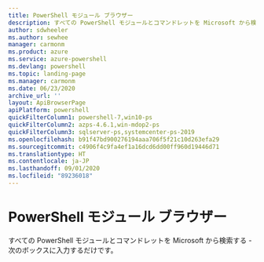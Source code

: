 ```yaml
---
title: PowerShell モジュール ブラウザー
description: すべての PowerShell モジュールとコマンドレットを Microsoft から検索する
author: sdwheeler
ms.author: sewhee
manager: carmonm
ms.product: azure
ms.service: azure-powershell
ms.devlang: powershell
ms.topic: landing-page
ms.manager: carmonm
ms.date: 06/23/2020
archive_url: ''
layout: ApiBrowserPage
apiPlatform: powershell
quickFilterColumn1: powershell-7,win10-ps
quickFilterColumn2: azps-4.6.1,win-mdop2-ps
quickFilterColumn3: sqlserver-ps,systemcenter-ps-2019
ms.openlocfilehash: b91f47bd900276194aaa706f5f21c10d263efa29
ms.sourcegitcommit: c4906f4c9fa4ef1a16dcd6dd00ff960d19446d71
ms.translationtype: HT
ms.contentlocale: ja-JP
ms.lasthandoff: 09/01/2020
ms.locfileid: "89236018"
---
```

# <a name="powershell-module-browser"></a>PowerShell モジュール ブラウザー

すべての PowerShell モジュールとコマンドレットを Microsoft から検索する - 次のボックスに入力するだけです。
